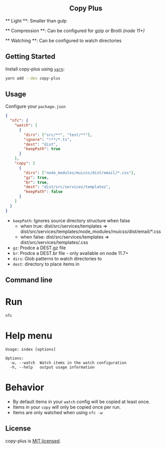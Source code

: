 <h2 align="center">Copy Plus</h2>

** Light **: Smaller than gulp

** Compression **: Can be configured for gzip or Brotli _(node 11+)_

** Watching **: Can be configured to watch directories

## Getting Started

Install copy-plus using [`yarn`](https://yarnpkg.com/en/package/copy-plus):

```bash
yarn add --dev copy-plus
```

## Usage

Configure your `package.json`

```json
{
  "nfc": {
    "watch": [
      {
        "dirs": ["src/**", "test/**"],
        "ignore": "!**/*.ts",
        "dest": "dist",
        "keepPath": true
      }
    ],
    "copy": [
      {
        "dirs": ["node_modules/muicss/dist/email/*.css"],
        "gz": true,
        "br": true,
        "dest": "dist/src/services/templates",
        "keepPath": false
      }
    ]
  }
}
```

- `keepPath`: Ignores source directory structure when false
  - when true: dist/src/services/templates => dist/src/services/templates/node_modules/muicss/dist/email/\*.css
  - when false: dist/src/services/templates => dist/src/services/templates/<FILE>.css
- `gz`: Prodce a DEST.gz file
- `br`: Prodce a DEST.br file - only available on node 11.7+
- `dirs`: Glob patterns to watch directories to
- `dest`: directory to place items in

## Command line

# Run

```
nfc
```

# Help menu

```
Usage: index [options]

Options:
  -w, --watch  Watch items in the watch configuration
  -h, --help   output usage information
```

# Behavior

- By default items in your `watch` config will be copied at least once.
- Items in your `copy` will only be copied once per run.
- Items are only watched when using `nfc -w`

## License

copy-plus is [MIT licensed](./LICENSE).
